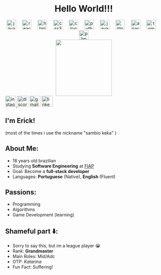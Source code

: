 <h1 align="center">Hello World!!!</h1>

<div align="center">
  <img src="https://cdn.jsdelivr.net/gh/devicons/devicon/icons/javascript/javascript-original.svg" height="30" alt="javascript logo"  />
  <img width="12" />
  <img src="https://cdn.jsdelivr.net/gh/devicons/devicon/icons/react/react-original.svg" height="30" alt="react logo"  />
  <img width="12" />
  <img src="https://cdn.jsdelivr.net/gh/devicons/devicon/icons/html5/html5-original.svg" height="30" alt="html5 logo"  />
  <img width="12" />
  <img src="https://cdn.jsdelivr.net/gh/devicons/devicon/icons/css3/css3-original.svg" height="30" alt="css3 logo"  />
  <img width="12" />
  <img src="https://cdn.jsdelivr.net/gh/devicons/devicon/icons/c/c-original.svg" height="30" alt="c logo"  />
  <img width="12" />
  <img src="https://cdn.jsdelivr.net/gh/devicons/devicon/icons/python/python-original.svg" height="30" alt="python logo"  />
  <img width="12" />
  <img src="https://cdn.jsdelivr.net/gh/devicons/devicon/icons/java/java-original.svg" height="30" alt="java logo"  />
  <img width="12" />
  <img src="https://cdn.jsdelivr.net/gh/devicons/devicon/icons/mysql/mysql-original.svg" height="30" alt="mysql logo"  />
  <img width="12" />
  <img src="https://cdn.jsdelivr.net/gh/devicons/devicon/icons/apache/apache-original.svg" height="30" alt="apache logo"  />
  <img width="12" />
  <img src="https://cdn.jsdelivr.net/gh/devicons/devicon/icons/tomcat/tomcat-line-wordmark.svg" height="30" alt="tomcat logo"  />
  <img width="12" />
  <img src="https://cdn.jsdelivr.net/gh/devicons/devicon/icons/php/php-plain.svg" height="30" alt="php logo"  />
</div>


<div align="center">
  <img height="180" src="https://i.pinimg.com/originals/16/95/1e/16951e2eb6f176328739e8862bfade8f.gif"  />
</div>

<div align="left">
  <a href="https://www.instagram.com/sambio_keka/" target="_blank">
    <img src="https://img.shields.io/static/v1?message=Instagram&logo=instagram&label=@sambiokeka&color=E4405F&logoColor=white&labelColor=E4505F&style=for-the-badge" height="35" alt="instagram logo"  />
  </a>
  <img src="https://img.shields.io/static/v1?message=Discord&logo=discord&label=sambiokeka&color=7289DA&logoColor=white&labelColor=9089DA&style=for-the-badge" height="35" alt="discord logo"  />
  <img src="https://img.shields.io/static/v1?message=Gmail&logo=gmail&label=yamassoli@gmail.com&color=D14836&logoColor=white&labelColor=D15836&style=for-the-badge" height="35" alt="gmail logo"  />
  <a href="https://www.linkedin.com/in/erick-jooji-b-7a3709339/" target="_blank">
    <img src="https://img.shields.io/static/v1?message=LinkedIn&logo=linkedin&label=Erick%20Jooji%20B.%20Yamashita&color=0077B5&logoColor=white&labelColor=0097B5&style=for-the-badge" height="35" alt="linkedin logo"  />
  </a>
</div>

<h2>I'm Erick!</h2>
(most of the times i use the nickname "sambio keka" )

## About Me:  
-  18 years old brazilian
- Studying **Software Engineering** at [FIAP](https://www.fiap.com.br/)  
- Goal: Become a **full-stack developer**
- Languages: **Portuguese** (Native), **English** (Fluent)

## Passions: 
- Programming
- Algorithms
- Game Development (learning)
  
## Shameful part ⬇️:
- Sorry to say this, but im a league player 😭
- Rank: **Grandmaster** 
- Main Roles: Mid/Adc
- OTP: *Katarina*  
- Fun Fact: Suffering!
